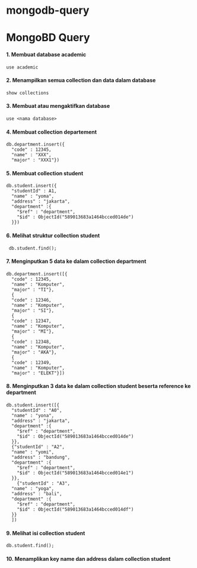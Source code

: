# mongodb-query

# MongoBD Query
#### 1. Membuat database academic
```
use academic
```
#### 2. Menampilkan semua collection dan data dalam database
```
show collections
```
#### 3. Membuat atau mengaktifkan database
```
use <nama database>
```
#### 4. Membuat collection departement
```
db.department.insert({
  "code" : 12345,
  "name" : "XXX",
  "major" : "XXX1"})
```
#### 5. Membuat collection student
```
db.student.insert({
  "studentId" : A1,
  "name" : "yoma",
  "address" : "jakarta",
  "department" :{
    "$ref" : "department",
    "$id" : ObjectId("589013683a1464bcced014de")    
  }})
```
#### 6. Melihat struktur collection student
```
 db.student.find();
```
#### 7. Menginputkan 5 data ke dalam collection department
```
db.department.insert([{
  "code" : 12345,
  "name" : "Komputer",
  "major" : "TI"},
  {
  "code" : 12346,
  "name" : "Komputer",
  "major" : "SI"},
  {
  "code" : 12347,
  "name" : "Komputer",
  "major" : "MI"},
  {
  "code" : 12348,
  "name" : "Komputer",
  "major" : "AKA"},
  {
  "code" : 12349,
  "name" : "Komputer",
  "major" : "ELEKT"}])
```
#### 8. Menginputkan 3 data ke dalam collection student beserta reference ke department
```
db.student.insert([{
  "studentId" : "A0",
  "name" : "yona",
  "address" : "jakarta",
  "department" :{
    "$ref" : "department",
    "$id" : ObjectId("589013683a1464bcced014de")    
  }},
  {"studentId" : "A2",
  "name" : "yomi",
  "address" : "bandung",
  "department" :{
    "$ref" : "department",
    "$id" : ObjectId("589013683a1464bcced014e1")    
  }},
    {"studentId" : "A3",
  "name" : "yoga",
  "address" : "bali",
  "department" :{
    "$ref" : "department",
    "$id" : ObjectId("589013683a1464bcced014df")    
  }}
  ])
```
#### 9. Melihat isi collection student
```
db.student.find();
```
#### 10. Menamplikan key name dan address dalam collection student
```

```

